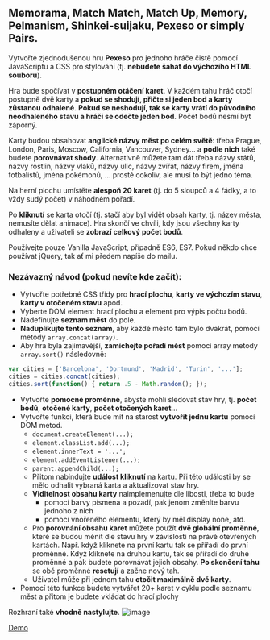 ## Memorama, Match Match, Match Up, Memory, Pelmanism, Shinkei-suijaku, Pexeso or simply Pairs.

Vytvořte zjednodušenou hru **Pexeso** pro jednoho hráče čistě pomocí JavaScriptu a CSS pro stylování (tj. **nebudete šahat do výchozího HTML souboru**). 

Hra bude spočívat v **postupném otáčení karet**. V každém tahu hráč otočí postupně dvě karty a **pokud se shodují, přičte si jeden bod a karty zůstanou odhalené**. **Pokud se neshodují, tak se karty vrátí do původního neodhaleného stavu a hráči se odečte jeden bod**. Počet bodů nesmí být záporný. 

Karty budou obsahovat **anglické názvy měst po celém světě**: třeba Prague, London, Paris, Moscow, California, Vancouver, Sydney... a **podle nich** také budete **porovnávat shody**. Alternativně můžete tam dát třeba názvy států, názvy rostlin, názvy vlaků, názvy ulic, názvy zvířat, názvy firem, jména fotbalistů, jména pokémonů, ... prostě cokoliv, ale musí to být jedno téma.

Na herní plochu umístěte **alespoň 20 karet** (tj. do 5 sloupců a 4 řádky, a to vždy sudý počet) v náhodném pořadí. 

Po **kliknutí** se karta otočí (tj. stačí aby byl vidět obsah karty, tj. název města, nemusíte dělat animace). Hra skončí ve chvíli, kdy jsou všechny karty odhaleny a uživateli se **zobrazí celkový počet bodů**. 

Používejte pouze Vanilla JavaScript, případně ES6, ES7. Pokud někdo chce používat jQuery, tak ať mi předem napíše do mailu.



### Nezávazný návod (pokud nevíte kde začít):

- Vytvořte potřebné CSS třídy pro **hrací plochu**, **karty ve výchozím stavu**, **karty v otočeném stavu** apod.
- Vyberte DOM element hrací plochu a element pro výpis počtu bodů.
- Nadefinujte **seznam měst** do pole.
- **Naduplikujte tento seznam**, aby každé město tam bylo dvakrát, pomocí metody `array.concat(array)`. 
- Aby hra byla zajímavější, **zamíchejte pořadí měst** pomocí array metody `array.sort()` následovně:
```js
var cities = ['Barcelona', 'Dortmund', 'Madrid', 'Turin', '...'];
cities = cities.concat(cities);
cities.sort(function() { return .5 - Math.random(); });
```
- Vytvořte **pomocné proměnné**, abyste mohli sledovat stav hry, tj. **počet bodů**, **otočené karty**, **počet otočených karet**...
- Vytvořte funkci, která bude mít na starost **vytvořit jednu kartu** pomocí DOM metod.
  - `document.createElement(...);`
  - `element.classList.add(...);`
  - `element.innerText = '...';`
  - `element.addEventListener(...);`
  - `parent.appendChild(...);`
  - Přitom nabindujte **událost kliknutí** na kartu. Při této události by se mělo odhalit vybraná karta a aktualizovat stav hry.
  - **Viditelnost obsahu karty** naimplemenujte dle libosti, třeba to bude
    - pomocí barvy písmena a pozadí, pak jenom změníte barvu jednoho z nich
    - pomocí vnořeného elementu, který by měl display none, atd.
  - Pro **porovnání obsahu karet** můžete použít **dvě globální proměnné**, které se budou měnit dle stavu hry v závislosti na právě otevřených kartách. Např. když kliknete na první kartu tak se přiřadí do první proměnné. Když kliknete na druhou kartu, tak se přiřadí do druhé proměnné a pak budete porovnávat jejich obsahy. **Po skončení tahu** se obě proměnné **resetují** a začne nový tah.
  - Uživatel může při jednom tahu **otočit maximálně dvě karty**.
- Pomocí této funkce budete vytvářet 20+ karet v cyklu podle seznamu měst a přitom je budete vkládat do hrací plochy

Rozhraní také **vhodně nastylujte**.
![image](https://user-images.githubusercontent.com/20724910/48949139-3e2a4f00-ef37-11e8-8b8e-138c87e47704.png)

[Demo](https://fcp.vse.cz/4IZ268/2018-2019-ZS/www/nguv03/homework-07/solution/index.html)